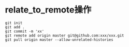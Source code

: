 # relate_to_remote操作
```
git init
git add .
git commit -m 'xx'
git remote add origin master git@github.com:xxx/xxx.git
git pull origin master --allow-unrelated-histories
```
